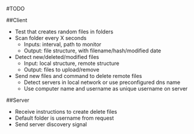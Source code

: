 #TODO

##Client
* Test that creates random files in folders
* Scan folder every X seconds
    * Inputs: interval, path to monitor
    * Output: file structure, with filename/hash/modified date    
* Detect new/deleted/modified files
    * Input: local structure, remote structure
    * Output: files to upload/remove
* Send new files and command to delete remote files
    * Detect servers in local network or use preconfigured dns name
    * Use computer name and username as unique username on server

##Server
* Receive instructions to create delete files
* Default folder is username from request
* Send server discovery signal